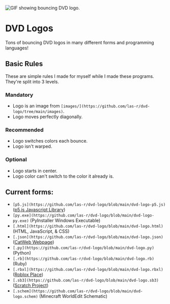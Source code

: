![GIF showing bouncing DVD logo.](https://github.com/user-attachments/assets/af004edd-e318-40ca-9cfe-9c78aae6d11f)
# DVD Logos
Tons of bouncing DVD logos in many different forms and programming languages!

## Basic Rules
These are simple rules I made for myself while I made these programs. They're split into 3 levels.

### Mandatory
- Logo is an image from `[images/](https://github.com/las-r/dvd-logo/tree/main/images)`.
- Logo moves perfectly diagonally.

### Recommended
- Logo switches colors each bounce.
- Logo isn't warped.

### Optional
- Logo starts in center.
- Logo color can't switch to the color it already is.

## Current forms:
- `[p5.js](https://github.com/las-r/dvd-logo/blob/main/dvd-logo-p5.js)` ([p5.js Javascript Library](https://editor.p5js.org/ehan.nayif/full/61O4kyaYw))
- `[py.exe](https://github.com/las-r/dvd-logo/blob/main/dvd-logo-py.exe)` (PyInstaller Windows Executable)
- `[.html](https://github.com/las-r/dvd-logo/blob/main/dvd-logo.html)` (HTML, JavaScript, & CSS)
- `[.json](https://github.com/las-r/dvd-logo/blob/main/dvd-logo.json)` ([CatWeb Webpage](https://www.roblox.com/games/16855862021/CatWeb-Make-a-Website))
- `[.py](https://github.com/las-r/dvd-logo/blob/main/dvd-logo.py)` (Python)
- `[.rb](https://github.com/las-r/dvd-logo/blob/main/dvd-logo.rb)` (Ruby)
- `[.rbxl](https://github.com/las-r/dvd-logo/blob/main/dvd-logo.rbxl)` ([Roblox Place](https://www.roblox.com/games/74258950827465/DVD-Logo))
- `[.sb3](https://github.com/las-r/dvd-logo/blob/main/dvd-logo.sb3)` ([Scratch Project](https://scratch.mit.edu/projects/1154557693/))
- `[.schem](https://github.com/las-r/dvd-logo/blob/main/dvd-logo.schem)` (Minecraft WorldEdit Schematic)
